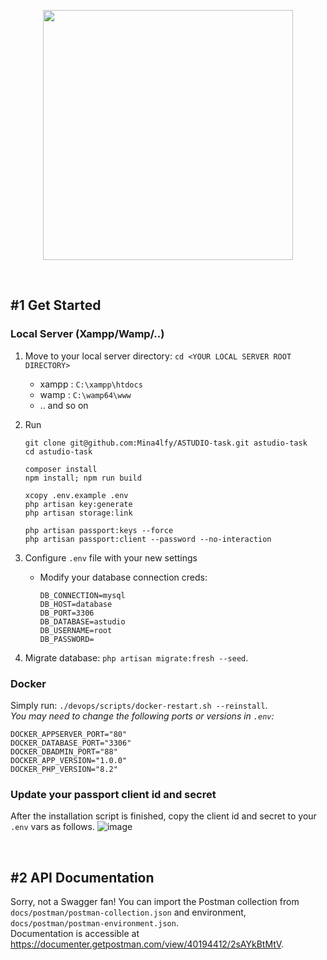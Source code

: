 <p align="center"><a href="https://laravel.com" target="_blank"><img src="https://raw.githubusercontent.com/laravel/art/master/logo-lockup/5%20SVG/2%20CMYK/1%20Full%20Color/laravel-logolockup-cmyk-red.svg" width="400"></a></p>

<br/>

## #1 Get Started

### Local Server (Xampp/Wamp/..)

1. Move to your local server directory: `cd <YOUR LOCAL SERVER ROOT DIRECTORY>`
    - xampp : `C:\xampp\htdocs`
    - wamp : `C:\wamp64\www`
    - .. and so on
2. Run

    ```
    git clone git@github.com:Mina4lfy/ASTUDIO-task.git astudio-task
    cd astudio-task

    composer install
    npm install; npm run build

    xcopy .env.example .env
    php artisan key:generate
    php artisan storage:link

    php artisan passport:keys --force
    php artisan passport:client --password --no-interaction
    ```

3. <span id="configure-dotenv">Configure `.env` file with your new settings</span>
    - Modify your database connection creds:
        ```
        DB_CONNECTION=mysql
        DB_HOST=database
        DB_PORT=3306
        DB_DATABASE=astudio
        DB_USERNAME=root
        DB_PASSWORD=
        ```
4. Migrate database: `php artisan migrate:fresh --seed`.

### Docker

Simply run: `./devops/scripts/docker-restart.sh --reinstall`.<br/>
<i>You may need to change the following ports or versions in `.env`:</i>

```
DOCKER_APPSERVER_PORT="80"
DOCKER_DATABASE_PORT="3306"
DOCKER_DBADMIN_PORT="88"
DOCKER_APP_VERSION="1.0.0"
DOCKER_PHP_VERSION="8.2"
```

### Update your passport client id and secret

After the installation script is finished, copy the client id and secret to your `.env` vars as follows.
![image](https://github.com/user-attachments/assets/23dd3806-6863-4f2e-9c37-6b202f2c6f90)

<br/>

## #2 API Documentation

Sorry, not a Swagger fan! You can import the Postman collection from `docs/postman/postman-collection.json` and environment, `docs/postman/postman-environment.json`.<br/>
Documentation is accessible at <a href="https://documenter.getpostman.com/view/40194412/2sAYkBtMtV">https://documenter.getpostman.com/view/40194412/2sAYkBtMtV</a>.
